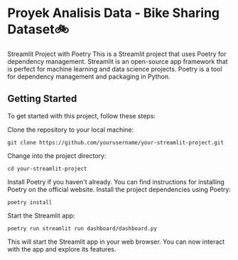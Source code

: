 # Proyek Analisis Data - Bike Sharing Dataset🚲

Streamlit Project with Poetry
This is a Streamlit project that uses Poetry for dependency management. Streamlit is an open-source app framework that is perfect for machine learning and data science projects. Poetry is a tool for dependency management and packaging in Python.

## Getting Started
To get started with this project, follow these steps:

Clone the repository to your local machine:
```
git clone https://github.com/yourusername/your-streamlit-project.git
```

Change into the project directory:
```
cd your-streamlit-project
```
Install Poetry if you haven't already. You can find instructions for installing Poetry on the official website.
Install the project dependencies using Poetry:
```
poetry install
```

Start the Streamlit app:
```
poetry run streamlit run dashboard/dashboard.py
```

This will start the Streamlit app in your web browser. You can now interact with the app and explore its features.
